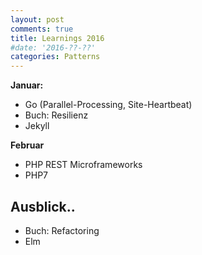 ```yaml
---
layout: post
comments: true
title: Learnings 2016
#date: '2016-??-??'
categories: Patterns
---
```


**Januar:**
- Go (Parallel-Processing, Site-Heartbeat)
- Buch: Resilienz
- Jekyll

**Februar**
- PHP REST Microframeworks
- PHP7




## Ausblick..

- Buch: Refactoring
- Elm
